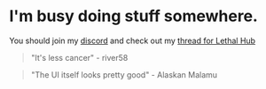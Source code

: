 # I'm busy doing stuff somewhere.
You should join my [discord](http://www.discord.gg/5z86vpW) and check out my [thread for Lethal Hub](https://v3rmillion.net/showthread.php?tid=265926)

>"It's less cancer" - river58

>"The UI itself looks pretty good" - Alaskan Malamu
